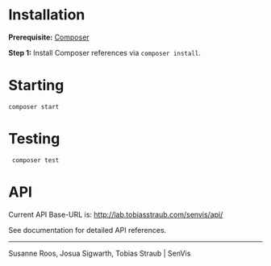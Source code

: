 # Installation

**Prerequisite:** [Composer](https://getcomposer.org/download/)

**Step 1:** Install Composer references via `composer install`.

# Starting

`composer start`

# Testing
` composer test`

# API
Current API Base-URL is: http://lab.tobiasstraub.com/senvis/api/

See documentation for detailed API references.

-----------------
Susanne Roos, Josua Sigwarth, Tobias Straub | SenVis